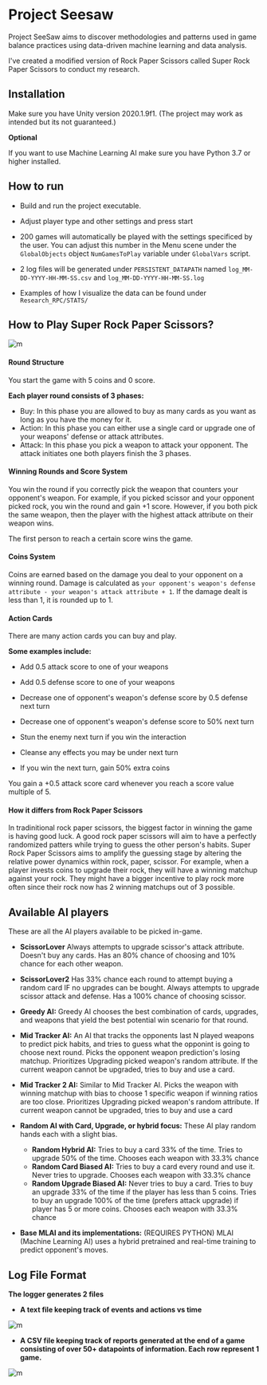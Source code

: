 # Project Seesaw
Project SeeSaw aims to discover methodologies and patterns used in game balance practices using data-driven machine learning and data analysis.

I've created a modified version of Rock Paper Scissors called Super Rock Paper Scissors to conduct my research.

## Installation

Make sure you have Unity version 2020.1.9f1. (The project may work as intended but its not guaranteed.)

**Optional**

If you want to use Machine Learning AI make sure you have Python 3.7 or higher installed.

## How to run

* Build and run the project executable.

* Adjust player type and other settings and press start

* 200 games will automatically be played with the settings specificed by the user. You can adjust this number in the Menu scene under the `GlobalObjects` object `NumGamesToPlay` variable under `GlobalVars` script.

* 2 log files will be generated under `PERSISTENT_DATAPATH` named `log_MM-DD-YYYY-HH-MM-SS.csv` and `log_MM-DD-YYYY-HH-MM-SS.log`

* Examples of how I visualize the data can be found under `Research_RPC/STATS/` 

## How to Play Super Rock Paper Scissors? 

![m](https://github.com/bahaokten/Research_RPC/blob/master/GithubResources/RPSGIF1.gif)

#### **Round Structure**

You start the game with 5 coins and 0 score.

**Each player round consists of 3 phases:**
* Buy: In this phase you are allowed to buy as many cards as you want as long as you have the money for it.
* Action: In this phase you can either use a single card or upgrade one of your weapons' defense or attack attributes.
* Attack: In this phase you pick a weapon to attack your opponent. The attack initiates one both players finish the 3 phases.

#### **Winning Rounds and Score System**

You win the round if you correctly pick the weapon that counters your opponent's weapon. For example, if you picked scissor and your opponent picked rock, you win the round and gain +1 score.
However, if you both pick the same weapon, then the player with the highest attack attribute on their weapon wins.

The first person to reach a certain score wins the game.

#### **Coins System**

Coins are earned based on the damage you deal to your opponent on a winning round. Damage is calculated as `your opponent's weapon's defense attribute - your weapon's attack attribute + 1`. If the damage dealt is less than 1, it is rounded up to 1.

#### **Action Cards**
There are many action cards you can buy and play. 

**Some examples include:**

* Add 0.5 attack score to one of your weapons

* Add 0.5 defense score to one of your weapons

* Decrease one of opponent's weapon's defense score by 0.5 defense next turn

* Decrease one of opponent's weapon's defense score to 50% next turn

* Stun the enemy next turn if you win the interaction

* Cleanse any effects you may be under next turn

* If you win the next turn, gain 50% extra coins


You gain a +0.5 attack score card whenever you reach a score value multiple of 5.

#### **How it differs from Rock Paper Scissors**

In tradinitional rock paper scissors, the biggest factor in winning the game is having good luck. 
A good rock paper scissors will aim to have a perfectly randomized patters while trying to guess the other person's habits.
Super Rock Paper Scissors aims to amplify the guessing stage by altering the relative power dynamics within rock, paper, scissor.
For example, when a player invests coins to upgrade their rock, they will have a winning matchup against your rock. They might have a bigger incentive to play rock more often since their rock now has 2 winning matchups out of 3 possible. 

## Available AI players

These are all the AI players available to be picked in-game.

* **ScissorLover** Always attempts to upgrade scissor's attack attribute. Doesn't buy any cards. Has an 80% chance of choosing and 10% chance for each other weapon.

* **ScissorLover2** Has 33% chance each round to attempt buying a random card IF no upgrades can be bought. Always attempts to upgrade scissor attack and defense. Has a 100% chance of choosing scissor.

* **Greedy AI:** Greedy AI chooses the best combination of cards, upgrades, and weapons that yield the best potential win scenario for that round.

* **Mid Tracker AI:** An AI that tracks the opponents last N played weapons to predict pick habits, and tries to guess what the opponint is going to choose next round. Picks the opponent weapon prediction's losing matchup. Prioritizes Upgrading picked weapon's random attribute. If the current weapon cannot be upgraded, tries to buy and use a card.

* **Mid Tracker 2 AI:** Similar to Mid Tracker AI. Picks the weapon with winning matchup with bias to choose 1 specific weapon if winning ratios are too close. Prioritizes Upgrading picked weapon's random attribute. If current weapon cannot be upgraded, tries to buy and use a card

* **Random AI with Card, Upgrade, or hybrid focus:** These AI play random hands each with a slight bias.
  * **Random Hybrid AI:** Tries to buy a card 33% of the time. Tries to upgrade 50% of the time. Chooses each weapon with 33.3% chance
  * **Random Card Biased AI:** Tries to buy a card every round and use it. Never tries to upgrade. Chooses each weapon with 33.3% chance
  * **Random Upgrade Biased AI:** Never tries to buy a card. Tries to buy an upgrade 33% of the time if the player has less than 5 coins. Tries to buy an upgrade 100% of the time (prefers attack upgrade) if player has 5 or more coins. Chooses each weapon with 33.3% chance

* **Base MLAI and its implementations:** (REQUIRES PYTHON) MLAI (Machine Learning AI) uses a hybrid pretrained and real-time training to predict opponent's moves. 

## Log File Format

**The logger generates 2 files**

* **A text file keeping track of events and actions vs time**

![m](https://github.com/bahaokten/Research_RPC/blob/master/GithubResources/LogTxt1.PNG)

* **A CSV file keeping track of reports generated at the end of a game consisting of over 50+ datapoints of information. Each row represent 1 game.**

![m](https://github.com/bahaokten/Research_RPC/blob/master/GithubResources/Excel.PNG)
